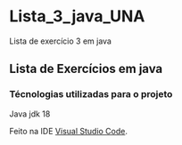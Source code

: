 # Lista_3_java_UNA
Lista de exercício 3 em java
## Lista de Exercícios em java 

### Técnologias utilizadas para o projeto 
Java jdk 18

Feito na IDE [Visual Studio Code](https://code.visualstudio.com).
